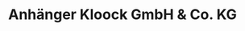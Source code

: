 ---
title: "Anhänger Kloock GmbH & Co. KG"
url: /blankenheim/anhaenger-kloock-gmbh-und-co-kg/
shop: Allgemein
---